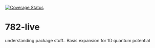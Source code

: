 [![Coverage Status](https://coveralls.io/repos/github/nycmouli/782-live/badge.svg?branch=master)](https://coveralls.io/github/nycmouli/782-live?branch=master)

# 782-live
understanding package stuff.. Basis expansion for 1D quantum potential
